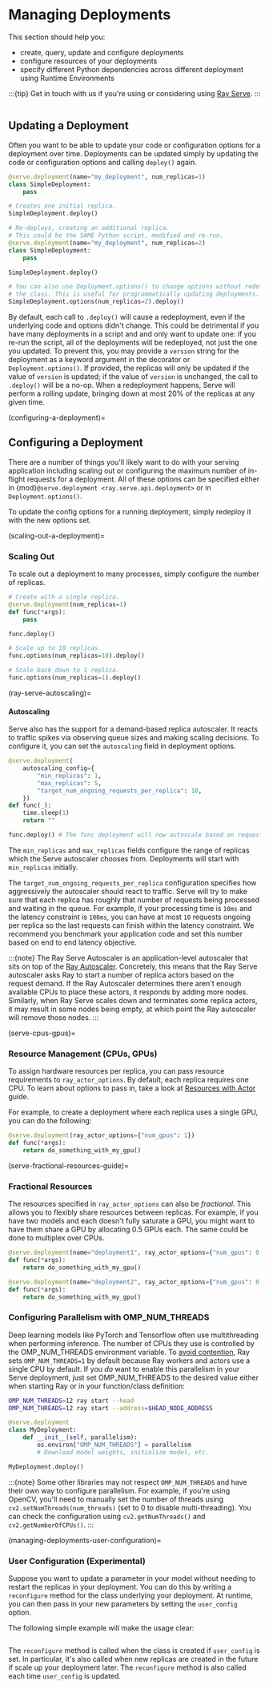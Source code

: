 # Managing Deployments

This section should help you:

- create, query, update and configure deployments
- configure resources of your deployments
- specify different Python dependencies across different deployment using Runtime Environments

:::{tip}
Get in touch with us if you're using or considering using [Ray Serve](https://docs.google.com/forms/d/1l8HT35jXMPtxVUtQPeGoe09VGp5jcvSv0TqPgyz6lGU).
:::

```{contents}
```

## Updating a Deployment

Often you want to be able to update your code or configuration options for a deployment over time.
Deployments can be updated simply by updating the code or configuration options and calling `deploy()` again.

```python
@serve.deployment(name="my_deployment", num_replicas=1)
class SimpleDeployment:
    pass

# Creates one initial replica.
SimpleDeployment.deploy()

# Re-deploys, creating an additional replica.
# This could be the SAME Python script, modified and re-run.
@serve.deployment(name="my_deployment", num_replicas=2)
class SimpleDeployment:
    pass

SimpleDeployment.deploy()

# You can also use Deployment.options() to change options without redefining
# the class. This is useful for programmatically updating deployments.
SimpleDeployment.options(num_replicas=2).deploy()
```

By default, each call to `.deploy()` will cause a redeployment, even if the underlying code and options didn't change.
This could be detrimental if you have many deployments in a script and and only want to update one: if you re-run the script, all of the deployments will be redeployed, not just the one you updated.
To prevent this, you may provide a `version` string for the deployment as a keyword argument in the decorator or `Deployment.options()`.
If provided, the replicas will only be updated if the value of `version` is updated; if the value of `version` is unchanged, the call to `.deploy()` will be a no-op.
When a redeployment happens, Serve will perform a rolling update, bringing down at most 20% of the replicas at any given time.

(configuring-a-deployment)=

## Configuring a Deployment

There are a number of things you'll likely want to do with your serving application including
scaling out or configuring the maximum number of in-flight requests for a deployment.
All of these options can be specified either in {mod}`@serve.deployment <ray.serve.api.deployment>` or in `Deployment.options()`.

To update the config options for a running deployment, simply redeploy it with the new options set.

(scaling-out-a-deployment)=

### Scaling Out

To scale out a deployment to many processes, simply configure the number of replicas.

```python
# Create with a single replica.
@serve.deployment(num_replicas=1)
def func(*args):
    pass

func.deploy()

# Scale up to 10 replicas.
func.options(num_replicas=10).deploy()

# Scale back down to 1 replica.
func.options(num_replicas=1).deploy()
```

(ray-serve-autoscaling)=

#### Autoscaling

Serve also has the support for a demand-based replica autoscaler.
It reacts to traffic spikes via observing queue sizes and making scaling decisions.
To configure it, you can set the `autoscaling` field in deployment options.


```python
@serve.deployment(
    autoscaling_config={
        "min_replicas": 1,
        "max_replicas": 5,
        "target_num_ongoing_requests_per_replica": 10,
    })
def func(_):
    time.sleep(1)
    return ""

func.deploy() # The func deployment will now autoscale based on requests demand.
```

The `min_replicas` and `max_replicas` fields configure the range of replicas which the
Serve autoscaler chooses from.  Deployments will start with `min_replicas` initially.

The `target_num_ongoing_requests_per_replica` configuration specifies how aggressively the
autoscaler should react to traffic. Serve will try to make sure that each replica has roughly that number
of requests being processed and waiting in the queue. For example, if your processing time is `10ms`
and the latency constraint is `100ms`, you can have at most `10` requests ongoing per replica so
the last requests can finish within the latency constraint. We recommend you benchmark your application
code and set this number based on end to end latency objective.


:::{note}
The Ray Serve Autoscaler is an application-level autoscaler that sits on top of the [Ray Autoscaler](cluster-index).
Concretely, this means that the Ray Serve autoscaler asks Ray to start a number of replica actors based on the request demand.
If the Ray Autoscaler determines there aren't enough available CPUs to place these actors, it responds by adding more nodes.
Similarly, when Ray Serve scales down and terminates some replica actors, it may result in some nodes being empty, at which point the Ray autoscaler will remove those nodes.
:::

(serve-cpus-gpus)=

### Resource Management (CPUs, GPUs)

To assign hardware resources per replica, you can pass resource requirements to
`ray_actor_options`.
By default, each replica requires one CPU.
To learn about options to pass in, take a look at [Resources with Actor](actor-resource-guide) guide.

For example, to create a deployment where each replica uses a single GPU, you can do the
following:

```python
@serve.deployment(ray_actor_options={"num_gpus": 1})
def func(*args):
    return do_something_with_my_gpu()
```

(serve-fractional-resources-guide)=

### Fractional Resources

The resources specified in `ray_actor_options` can also be *fractional*.
This allows you to flexibly share resources between replicas.
For example, if you have two models and each doesn't fully saturate a GPU, you might want to have them share a GPU by allocating 0.5 GPUs each.
The same could be done to multiplex over CPUs.

```python
@serve.deployment(name="deployment1", ray_actor_options={"num_gpus": 0.5})
def func(*args):
    return do_something_with_my_gpu()

@serve.deployment(name="deployment2", ray_actor_options={"num_gpus": 0.5})
def func(*args):
    return do_something_with_my_gpu()
```

### Configuring Parallelism with OMP_NUM_THREADS

Deep learning models like PyTorch and Tensorflow often use multithreading when performing inference.
The number of CPUs they use is controlled by the OMP_NUM_THREADS environment variable.
To [avoid contention](omp-num-thread-note), Ray sets `OMP_NUM_THREADS=1` by default because Ray workers and actors use a single CPU by default.
If you *do* want to enable this parallelism in your Serve deployment, just set OMP_NUM_THREADS to the desired value either when starting Ray or in your function/class definition:

```bash
OMP_NUM_THREADS=12 ray start --head
OMP_NUM_THREADS=12 ray start --address=$HEAD_NODE_ADDRESS
```

```python
@serve.deployment
class MyDeployment:
    def __init__(self, parallelism):
        os.environ["OMP_NUM_THREADS"] = parallelism
        # Download model weights, initialize model, etc.

MyDeployment.deploy()
```

:::{note}
Some other libraries may not respect `OMP_NUM_THREADS` and have their own way to configure parallelism.
For example, if you're using OpenCV, you'll need to manually set the number of threads using `cv2.setNumThreads(num_threads)` (set to 0 to disable multi-threading).
You can check the configuration using `cv2.getNumThreads()` and `cv2.getNumberOfCPUs()`.
:::

(managing-deployments-user-configuration)=

### User Configuration (Experimental)

Suppose you want to update a parameter in your model without needing to restart
the replicas in your deployment.  You can do this by writing a `reconfigure` method
for the class underlying your deployment.  At runtime, you can then pass in your
new parameters by setting the `user_config` option.

The following simple example will make the usage clear:

```{literalinclude} ../../../python/ray/serve/examples/doc/snippet_reconfigure.py
```

The `reconfigure` method is called when the class is created if `user_config`
is set.  In particular, it's also called when new replicas are created in the
future if scale up your deployment later.  The `reconfigure` method is also  called
each time `user_config` is updated.

